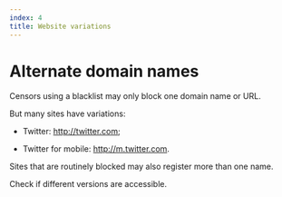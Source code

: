 ```yaml
---
index: 4
title: Website variations
---
```

# Alternate domain names

Censors using a blacklist may only block one domain name or URL. 

But many sites have variations:

*	Twitter: http://twitter.com;

*	Twitter for mobile: http://m.twitter.com. 

Sites that are routinely blocked may also register more than one name. 

Check if different versions are accessible.